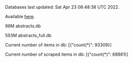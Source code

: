 Databases last updated: Sat Apr 23 08:48:38 UTC 2022. 

Available [here](https://github.com/cbeauhilton/ash-db/releases).


96M	abstracts.db

593M	abstracts_full.db

Current number of items in db:
[{"count(*)": 93309}]

Current number of scraped items in db:
[{"count(*)": 68861}]
